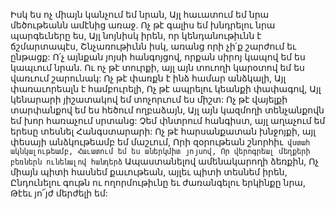
Իսկ ես ոչ միայն կանչում եմ նրան,
Այլ հաւատում եմ նրա մեծութեանն ամէնից առաջ.
Ոչ թէ գալիս եմ խնդրելու նրա պարգեւները ես,
Այլ նոյնիսկ իրեն, որ կենդանութիւնն է
ճշմարտապէս,
Շնչառութիւնն իսկ, առանց որի չի՛ք շարժում եւ
ընթացք:
Ո՛չ այնքան յոյսի հանգոյցով, որքան սիրոյ կապով
եմ ես կապւում նրան.
Ու ոչ թէ տուրքի, այլ այն տուողի կարօտով եմ ես
վառւում շարունակ:
Ոչ թէ փառքն է ինձ համար անձկալի,
Այլ փառաւորեալն է համբուրելի,
Ոչ թէ ապրելու կեանքի փափագով,
Այլ կենարարի յիշատակով եմ տոչորւում ես միշտ:
Ոչ թէ վայելքի տարփանքով եմ ես հեծում
ողբաձայն,
Այլ այն կազմողի տենչանքովն եմ խոր հառաչում
սրտանց:
Չեմ փնտրում հանգիստ, այլ աղաչում եմ երեսը
տեսնել Հանգստարարի:
Ոչ թէ հարսանքատան խնջոյքի, այլ փեսայի
անձկութեամբ եմ մաշւում,
Որի զօրութեան շնորհիւ` վստահ
ակնկալութեամբ,
Հաւատում եմ ես աներկմիտ յոյսով,
Որ վերոգրեալ մեղքերի բեռներն ունենալով
հանդերձ`
Ապաստանելով ամենակարողի ձեռքին,
Ոչ միայն պիտի հասնեմ քաւութեան, այլեւ պիտի
տեսնեմ իրեն,
Ընդունելու գութն ու ողորմութիւնը եւ
ժառանգելու երկինքը նրա,
Թէեւ յո՜յժ մերժելի եմ:

